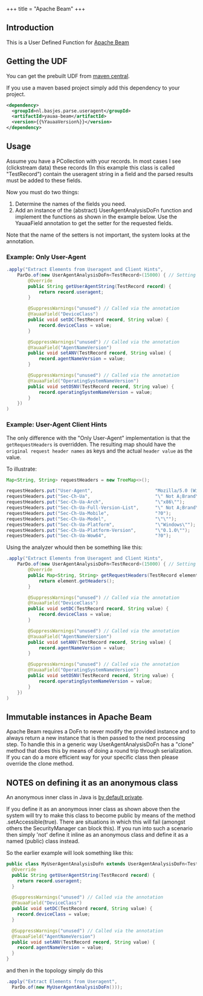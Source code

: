 +++
title = "Apache Beam"
+++
## Introduction
This is a User Defined Function for [Apache Beam](https://beam.apache.org)

## Getting the UDF
You can get the prebuilt UDF from [maven central](https://search.maven.org/artifact/nl.basjes.parse.useragent/yauaa-beam/{{%YauaaVersion%}}/jar).

If you use a maven based project simply add this dependency to your project.

```xml
<dependency>
  <groupId>nl.basjes.parse.useragent</groupId>
  <artifactId>yauaa-beam</artifactId>
  <version>{{%YauaaVersion%}}</version>
</dependency>
```

## Usage
Assume you have a PCollection with your records.
In most cases I see (clickstream data) these records (In this example this class is called "TestRecord") contain the useragent string in a field and the parsed results must be added to these fields.

Now you must do two things:

1. Determine the names of the fields you need.
1. Add an instance of the (abstract) UserAgentAnalysisDoFn function and implement the functions as shown in the example below. Use the YauaaField annotation to get the setter for the requested fields.

Note that the name of the setters is not important, the system looks at the annotation.

### Example: Only User-Agent

```java
.apply("Extract Elements from Useragent and Client Hints",
    ParDo.of(new UserAgentAnalysisDoFn<TestRecord>(15000) { // Setting the cacheSize
        @Override
        public String getUserAgentString(TestRecord record) {
            return record.useragent;
        }

        @SuppressWarnings("unused") // Called via the annotation
        @YauaaField("DeviceClass")
        public void setDC(TestRecord record, String value) {
            record.deviceClass = value;
        }

        @SuppressWarnings("unused") // Called via the annotation
        @YauaaField("AgentNameVersion")
        public void setANV(TestRecord record, String value) {
            record.agentNameVersion = value;
        }

        @SuppressWarnings("unused") // Called via the annotation
        @YauaaField("OperatingSystemNameVersion")
        public void setOSNV(TestRecord record, String value) {
            record.operatingSystemNameVersion = value;
        }
    })
)
```

### Example: User-Agent Client Hints

The only difference with the "Only User-Agent" implementation is that the `getRequestHeaders` is overridden.
The resulting map should have the `original request header names` as keys and the actual `header value` as the value.

To illustrate:

```java
Map<String, String> requestHeaders = new TreeMap<>();

requestHeaders.put("User-Agent",                       "Mozilla/5.0 (Windows NT 10.0; Win64; x64) AppleWebKit/537.36 (KHTML, like Gecko) Chrome/100.0.0.0 Safari/537.36");
requestHeaders.put("Sec-Ch-Ua",                        "\" Not A;Brand\";v=\"99\", \"Chromium\";v=\"100\", \"Google Chrome\";v=\"100\"");
requestHeaders.put("Sec-Ch-Ua-Arch",                   "\"x86\"");
requestHeaders.put("Sec-Ch-Ua-Full-Version-List",      "\" Not A;Brand\";v=\"99.0.0.0\", \"Chromium\";v=\"100.0.4896.75\", \"Google Chrome\";v=\"100.0.4896.75\"");
requestHeaders.put("Sec-Ch-Ua-Mobile",                 "?0");
requestHeaders.put("Sec-Ch-Ua-Model",                  "\"\"");
requestHeaders.put("Sec-Ch-Ua-Platform",               "\"Windows\"");
requestHeaders.put("Sec-Ch-Ua-Platform-Version",       "\"0.1.0\"");
requestHeaders.put("Sec-Ch-Ua-Wow64",                  "?0");
```

Using the analyzer whould then be something like this:

```java
.apply("Extract Elements from Useragent and Client Hints",
    ParDo.of(new UserAgentAnalysisDoFn<TestRecord>(15000) { // Setting the cacheSize
        @Override
        public Map<String, String> getRequestHeaders(TestRecord element) {
            return element.getHeaders();
        }

        @SuppressWarnings("unused") // Called via the annotation
        @YauaaField("DeviceClass")
        public void setDC(TestRecord record, String value) {
            record.deviceClass = value;
        }

        @SuppressWarnings("unused") // Called via the annotation
        @YauaaField("AgentNameVersion")
        public void setANV(TestRecord record, String value) {
            record.agentNameVersion = value;
        }

        @SuppressWarnings("unused") // Called via the annotation
        @YauaaField("OperatingSystemNameVersion")
        public void setOSNV(TestRecord record, String value) {
            record.operatingSystemNameVersion = value;
        }
    })
)
```


## Immutable instances in Apache Beam
Apache Beam requires a DoFn to never modify the provided instance and to always return a new instance that is then passed to the next processing step.
To handle this in a generic way UserAgentAnalysisDoFn has a "clone" method that does this by means of doing a round trip through serialization. If you can do a more efficient way for your specific class then please override the clone method.

## NOTES on defining it as an anonymous class
An anonymous inner class in Java is [by default private](https://stackoverflow.com/questions/319765/accessing-inner-anonymous-class-members).

If you define it as an anonymous inner class as shown above then the system will try to make this class to become public by means of the method .setAccessible(true).
There are situations in which this will fail (amongst others the SecurityManager can block this). If you run into such a scenario then simply 'not' define it inline as an anonymous class and define it as a named (public) class instead.

So the earlier example will look something like this:

```java
public class MyUserAgentAnalysisDoFn extends UserAgentAnalysisDoFn<TestRecord> {
  @Override
  public String getUserAgentString(TestRecord record) {
    return record.useragent;
  }

  @SuppressWarnings("unused") // Called via the annotation
  @YauaaField("DeviceClass")
  public void setDC(TestRecord record, String value) {
    record.deviceClass = value;
  }

  @SuppressWarnings("unused") // Called via the annotation
  @YauaaField("AgentNameVersion")
  public void setANV(TestRecord record, String value) {
    record.agentNameVersion = value;
  }
}
```
and then in the topology simply do this

```java
.apply("Extract Elements from Useragent",
  ParDo.of(new MyUserAgentAnalysisDoFn()));
```
